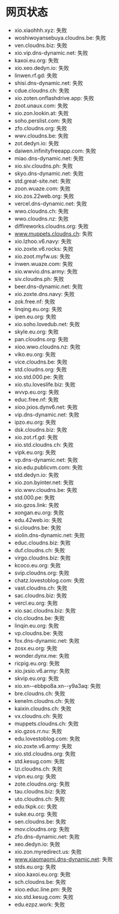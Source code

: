 # 网页状态
- xio.xiaohhh.xyz: 失败
- woshiwoyansebuya.cloudns.be: 失败
- ven.cloudns.biz: 失败
- xio.vip.dns-dynamic.net: 失败
- kaxoi.eu.org: 失败
- xio.xeo.dedyn.io: 失败
- linwen.rf.gd: 失败
- shisi.dns-dynamic.net: 失败
- cdue.cloudns.ch: 失败
- xio.zoten.onflashdrive.app: 失败
- zoot.unaux.com: 失败
- xio.zon.lookin.at: 失败
- soho.perslist.com: 失败
- zfo.cloudns.org: 失败
- wwv.cloudns.be: 失败
- zot.dedyn.io: 失败
- daiwen.infinityfreeapp.com: 失败
- miao.dns-dynamic.net: 失败
- xio.siv.cloudns.ph: 失败
- skyo.dns-dynamic.net: 失败
- std.great-site.net: 失败
- zoon.wuaze.com: 失败
- xio.zos.22web.org: 失败
- vercel.dns-dynamic.net: 失败
- wwo.cloudns.ch: 失败
- wwo.cloudns.nz: 失败
- diffireworks.cloudns.org: 失败
- www.muppets.cloudns.ch: 失败
- xio.lzhoo.v6.navy: 失败
- xio.zoxte.v6.rocks: 失败
- xio.zoot.myfw.us: 失败
- inwen.wuaze.com: 失败
- xio.wwvio.dns.army: 失败
- siv.cloudns.ph: 失败
- beer.dns-dynamic.net: 失败
- xio.zoxte.dns.navy: 失败
- zok.free.nf: 失败
- linqing.eu.org: 失败
- ipen.eu.org: 失败
- xio.soho.lovedub.net: 失败
- skyle.eu.org: 失败
- pan.cloudns.org: 失败
- xioo.wwo.cloudns.nz: 失败
- viko.eu.org: 失败
- vice.cloudns.be: 失败
- std.cloudns.org: 失败
- xio.std.000.pe: 失败
- xio.stu.loveslife.biz: 失败
- wvvp.eu.org: 失败
- educ.free.nf: 失败
- xioo.jxios.dynv6.net: 失败
- vip.dns-dynamic.net: 失败
- ipzo.eu.org: 失败
- dsk.cloudns.biz: 失败
- xio.zot.rf.gd: 失败
- xio.std.cloudns.ch: 失败
- vipk.eu.org: 失败
- vp.dns-dynamic.net: 失败
- xio.edu.publicvm.com: 失败
- std.dedyn.io: 失败
- xio.zon.byinter.net: 失败
- xio.wwv.cloudns.be: 失败
- std.000.pe: 失败
- xio.gzos.link: 失败
- xongan.eu.org: 失败
- edu.42web.io: 失败
- si.cloudns.be: 失败
- xiolin.dns-dynamic.net: 失败
- educ.cloudns.biz: 失败
- duf.cloudns.ch: 失败
- virgo.cloudns.biz: 失败
- kcoco.eu.org: 失败
- svip.cloudns.org: 失败
- chatz.lovestoblog.com: 失败
- vast.cloudns.ch: 失败
- sac.cloudns.biz: 失败
- vercl.eu.org: 失败
- xio.sac.cloudns.biz: 失败
- clo.cloudns.be: 失败
- linqin.eu.org: 失败
- vp.cloudns.be: 失败
- fox.dns-dynamic.net: 失败
- zosx.eu.org: 失败
- wonder.dynx.me: 失败
- ricpig.eu.org: 失败
- xio.jxsio.v6.army: 失败
- skvip.eu.org: 失败
- xio.xn--ebbpo8a.xn--y9a3aq: 失败
- bre.cloudns.ch: 失败
- kenelm.cloudns.ch: 失败
- kaixin.cloudns.ch: 失败
- vx.cloudns.ch: 失败
- muppets.cloudns.ch: 失败
- xio.gzos.rr.nu: 失败
- edu.lovestoblog.com: 失败
- xio.zoxte.v6.army: 失败
- xio.std.cloudns.org: 失败
- std.kesug.com: 失败
- lzi.cloudns.ch: 失败
- vipn.eu.org: 失败
- zote.cloudns.org: 失败
- tau.cloudns.biz: 失败
- uto.cloudns.ch: 失败
- edu.tkpk.cc: 失败
- suke.eu.org: 失败
- sen.cloudns.be: 失败
- mov.cloudns.org: 失败
- zfo.dns-dynamic.net: 失败
- xeo.dedyn.io: 失败
- xio.zon.myredirect.us: 失败
- www.xiaomaomi.dns-dynamic.net: 失败
- stds.eu.org: 失败
- xioo.kaxoi.eu.org: 失败
- sch.cloudns.be: 失败
- xioo.educ.line.pm: 失败
- xio.std.kesug.com: 失败
- edu.ezpz.work: 失败
